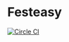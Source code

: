 # Festeasy

[![Circle CI](https://circleci.com/gh/jasrusable/fest_easy.svg?style=svg&circle-token=c7a32d51438bd6f2fee752e729560c36b76a4a37)](https://circleci.com/gh/jasrusable/fest_easy)
